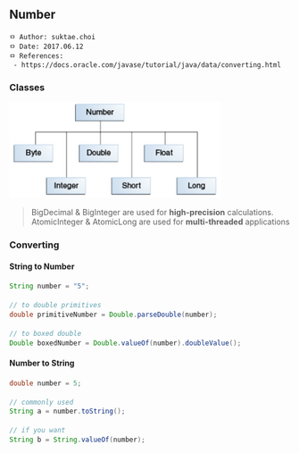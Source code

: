 ## Number

```
ㅁ Author: suktae.choi
ㅁ Date: 2017.06.12
ㅁ References:
 - https://docs.oracle.com/javase/tutorial/java/data/converting.html
```

### Classes

<img src="images/Screen%20Shot%202016-03-11%20at%2011.41.54.gif" width="75%">

> BigDecimal & BigInteger are used for **high-precision** calculations. AtomicInteger & AtomicLong are used for **multi-threaded** applications

### Converting
#### String to Number
```java
String number = "5";

// to double primitives
double primitiveNumber = Double.parseDouble(number);

// to boxed double
Double boxedNumber = Double.valueOf(number).doubleValue();

```

#### Number to String
```java
double number = 5;

// commonly used
String a = number.toString();

// if you want
String b = String.valueOf(number);
```
